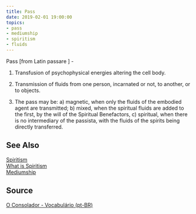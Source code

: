 ```yaml
---
title: Pass
date: 2019-02-01 19:00:00
topics:
- pass
- mediumship
- spiritism
- fluids
---
```


Pass [from Latin passare ] - 

1. Transfusion of psychophysical energies altering the cell body. 

2. Transmission of fluids from one person, incarnated or not, to another, or to objects. 

3. The pass may be: 
a) magnetic, when only the fluids of the embodied agent are transmitted; 
b) mixed, when the spiritual fluids are added to the first, by the will of the 
Spiritual Benefactors, 
c) spiritual, when there is no intermediary of the passista, with the fluids 
of the spirits being directly transferred.

## See Also
[Spiritism](/spiritism)  
[What is Spiritism](/spiritism/about)   
[Mediumship](/spiritism/mediumship)

## Source
[O Consolador - Vocabulário (pt-BR)](http://www.oconsolador.com.br/linkfixo/vocabulario/principal.html)

